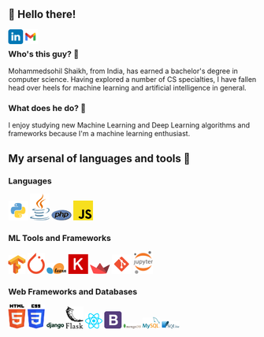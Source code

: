 ## 👋 Hello there! 
<p float="left">
<a href="https://www.linkedin.com/in/mohammedsohil-shaikh-02b5401ba/">
  <img align="left" alt="Sohil's LinkedIN" width="30px" src="logo/linkedin.svg" />
</a>
<a href="mailto:sohilshaikh1609@gmail.com">
  <img align="left" alt="Sohil's Gmail" width="30px" src="logo/gmail.svg" />
</a>
</p>
<br>

### Who's this guy? 👀
Mohammedsohil Shaikh, from India, has earned a bachelor's degree in computer science. Having explored a number of CS specialties, I have fallen head over heels for machine learning and artificial intelligence in general.

### What does he do? 💬
I enjoy studying new Machine Learning and Deep Learning algorithms and frameworks because I'm a machine learning enthusiast.

## My arsenal of languages and tools 🎯

### Languages
<p float="left">
<img alt="Python" width="40px" src="logo/python.svg" />
<img alt="Java" width="40px" src="logo/java.svg" />
<img alt="php" width="40px" src="logo/php.svg" />
<img alt="Javascript" width="40px" src="logo/javascript.svg" />
  
### ML Tools and Frameworks
<p float="left">
<img alt="Tensorflow" width="35px" src="logo/tensorflow.svg" />
<img alt="Pytorch" width="35px" src="logo/pytorch.svg" />
<img alt="sklearn" width="40px" src="logo/sklearn.svg" />
<img alt="Keras" width="40px" src="logo/keras.svg" />
<img alt="Streamlit" width="40px" src="logo/streamlit.svg">
<img alt="Git" width="40px" src="logo/git.svg" />
<img alt="Jupyter" width="40px" src="logo/notebook.svg" />
  
### Web Frameworks and Databases
<p float="left">
<img alt="HTML" width="35px" src="logo/html-5.svg" />
<img alt="CSS" width="35px" src="logo/css-3.svg" />
<img alt="Django" width="35px" src="logo/django.svg" />
<img alt="Flask" width="35px" src="logo/flask.svg" />  
<img alt="React" width="35px" src="logo/react.svg" />  
<img alt="Bootstrap" width="35px" src="logo/bootstrap.svg" />
<img alt="MongoDB" width="35px" src="logo/mongodb.svg" />
<img alt="MySQL" width="35px" src="logo/mysql.svg" />
<img alt="SQLite" width="35px" src="logo/sqlite.svg" />
</p>
